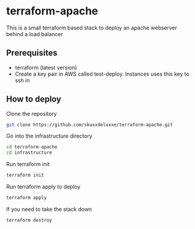 # terraform-apache

This is a small terraform based stack to deploy an apache webserver behind a load balancer

## Prerequisites

- terraform (latest version)
- Create a key pair in AWS called test-deploy. Instances uses this key to ssh in

## How to deploy

Clone the repository
```sh
git clone https://github.com/skuxxdeluxxe/terraform-apache.git
```

Go into the infrastructure directory
```sh
cd terraform-apache
cd infrastructure
```

Run terraform init
```sh
terraform init
```

Run terraform apply to deploy
```sh
terraform apply
```

If you need to take the stack down
```sh
terraform destroy
```
